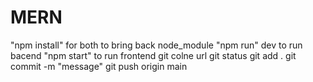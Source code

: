 # MERN
"npm install" for both to bring back node_module
"npm run" dev to run bacend 
"npm start" to run frontend
git colne url
git status
git add .
git commit -m "message"
git push origin main